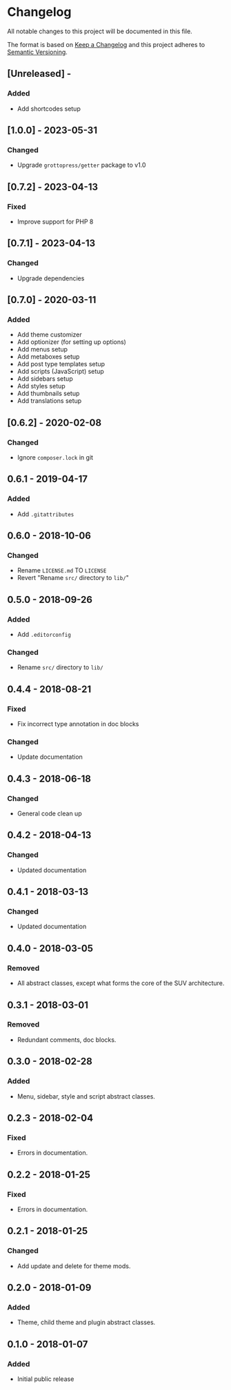# Changelog

All notable changes to this project will be documented in this file.

The format is based on [Keep a Changelog](http://keepachangelog.com/en/1.0.0/)
and this project adheres to [Semantic Versioning](http://semver.org/spec/v2.0.0.html).

## [Unreleased] - 

### Added
- Add shortcodes setup

## [1.0.0] - 2023-05-31

### Changed
- Upgrade `grottopress/getter` package to v1.0

## [0.7.2] - 2023-04-13

### Fixed
- Improve support for PHP 8

## [0.7.1] - 2023-04-13

### Changed
- Upgrade dependencies

## [0.7.0] - 2020-03-11

### Added
- Add theme customizer
- Add optionizer (for setting up options)
- Add menus setup
- Add metaboxes setup
- Add post type templates setup
- Add scripts (JavaScript) setup
- Add sidebars setup
- Add styles setup
- Add thumbnails setup
- Add translations setup

## [0.6.2] - 2020-02-08

### Changed
- Ignore `composer.lock` in git

## 0.6.1 - 2019-04-17

### Added
- Add `.gitattributes`

## 0.6.0 - 2018-10-06

### Changed
- Rename `LICENSE.md` TO `LICENSE`
- Revert "Rename `src/` directory to `lib/`"

## 0.5.0 - 2018-09-26

### Added
- Add `.editorconfig`

### Changed
- Rename `src/` directory to `lib/`

## 0.4.4 - 2018-08-21

### Fixed
- Fix incorrect type annotation in doc blocks

### Changed
- Update documentation

## 0.4.3 - 2018-06-18

### Changed
- General code clean up

## 0.4.2 - 2018-04-13

### Changed
- Updated documentation

## 0.4.1 - 2018-03-13

### Changed
- Updated documentation

## 0.4.0 - 2018-03-05

### Removed
- All abstract classes, except what forms the core of the SUV architecture.

## 0.3.1 - 2018-03-01

### Removed
- Redundant comments, doc blocks.

## 0.3.0 - 2018-02-28

### Added
- Menu, sidebar, style and script abstract classes.

## 0.2.3 - 2018-02-04

### Fixed
- Errors in documentation.

## 0.2.2 - 2018-01-25

### Fixed
- Errors in documentation.

## 0.2.1 - 2018-01-25

### Changed
- Add update and delete for theme mods.

## 0.2.0 - 2018-01-09

### Added
- Theme, child theme and plugin abstract classes.

## 0.1.0 - 2018-01-07

### Added
- Initial public release
